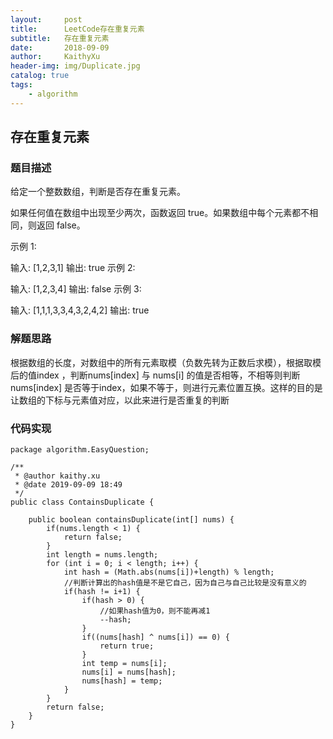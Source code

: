 ```yaml
---
layout:     post
title:      LeetCode存在重复元素
subtitle:   存在重复元素
date:       2018-09-09
author:     KaithyXu
header-img: img/Duplicate.jpg
catalog: true
tags:
    - algorithm
---
```

## 存在重复元素


### 题目描述

给定一个整数数组，判断是否存在重复元素。

如果任何值在数组中出现至少两次，函数返回 true。如果数组中每个元素都不相同，则返回 false。

示例 1:

输入: [1,2,3,1]
输出: true
示例 2:

输入: [1,2,3,4]
输出: false
示例 3:

输入: [1,1,1,3,3,4,3,2,4,2]
输出: true

### 解题思路
根据数组的长度，对数组中的所有元素取模（负数先转为正数后求模），根据取模后的值index ，判断nums[index] 与 nums[i] 的值是否相等，不相等则判断nums[index] 是否等于index，如果不等于，则进行元素位置互换。这样的目的是让数组的下标与元素值对应，以此来进行是否重复的判断

### 代码实现

```
package algorithm.EasyQuestion;

/**
 * @author kaithy.xu
 * @date 2019-09-09 18:49
 */
public class ContainsDuplicate {

    public boolean containsDuplicate(int[] nums) {
        if(nums.length < 1) {
            return false;
        }
        int length = nums.length;
        for (int i = 0; i < length; i++) {
            int hash = (Math.abs(nums[i])+length) % length;
            //判断计算出的hash值是不是它自己，因为自己与自己比较是没有意义的
            if(hash != i+1) {
                if(hash > 0) {
                    //如果hash值为0，则不能再减1
                    --hash;
                }
                if((nums[hash] ^ nums[i]) == 0) {
                    return true;
                }
                int temp = nums[i];
                nums[i] = nums[hash];
                nums[hash] = temp;
            }
        }
        return false;
    }
}

```

